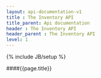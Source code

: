 ```yaml
---
layout: api-documentation-v1
title : The Inventory API
title_parent: Api documentation
header : The Inventory API
header_parent : The Inventory API
level: 1
---
```

{% include JB/setup %}

####{{page.title}}
 

